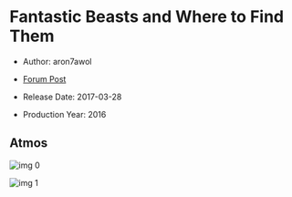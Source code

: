 # Fantastic Beasts and Where to Find Them

* Author: aron7awol

* [Forum Post](https://www.avsforum.com/threads/bass-eq-for-filtered-movies.2995212/post-56737508)

* Release Date: 2017-03-28
* Production Year: 2016

## Atmos

![img 0](https://i.imgur.com/cCtcawe.jpg)

![img 1](https://i.imgur.com/yYGu5kU.jpg)

